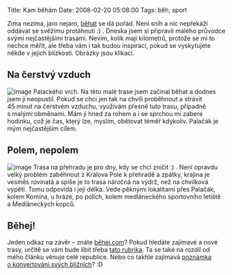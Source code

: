 Title: Kam běhám
Date: 2008-02-20 05:08:00
Tags: běh, sport

Zima nezima, jaro nejaro,
[běhat](http://blog.javorek.net/2007/08/16/run-forrest-run/) se dá
pořád. Není sníh a nic nepřekáží oddávat se svěžímu protáhnutí :) .
Dneska jsem si připravil malého průvodce svými nejčastějšími
trasami. Nevím, kolik mají kilometrů, protože se mi to nechce
měřit, ale třeba vám i tak budou inspirací, pokud se vyskytujete
někde v jejich blízkosti. Obrázky jsou klikací.

## Na čerstvý vzduch

![image](http://blog.javorek.net/image/42/)
Palackého vrch. Na této malé trase jsem začínal běhat a dodnes jsem
ji neopustil. Pokud se chci jen tak na chvíli proběhnout a strávit
45 minut na čerstvém vzduchu, využívám přesně tuto trasu, případně
s malými obměnami. Mám ji hned za rohem a i se sprchou mi zabere
hodinku, což je čas, který lze, myslím, obětovat téměř kdykoliv.
Palačák je mým nejčastějším cílem.

## Polem, nepolem

![image](http://blog.javorek.net/image/43/)
Trasa na přehradu je pro dny, kdy se chci zničit :) . Není opravdu
velký problém zaběhnout z Králova Pole k přehradě a zpátky, krajina
je vesměs rovinatá a spíše je to trasa náročná na výdrž, než na
chvilková vypětí. Tomu odpovídá i její délka. Vede pěknými
lokalitami přes Palačák, kolem Komína, u hráze, po polích, kolem
medláneckého sportovního letiště a Medláneckých kopců.

## Běhej!

Jeden odkaz na závěr – znáte [běhej.com](http://www.behej.com/)?
Pokud hledáte zajímavé a nové trasy, určitě se vám bude líbit třeba
[tato rubrika](http://www.behej.com/rubrika-24-bezecke-trasy.html).
Ta se také na rozdíl od mého článku věnuje celé republice. Nebo co
takhle zajímavá
[poznámka o konvertování svých bližních](http://www.behej.com/2008021301-rozhovor-s-kritikem-.html)? :D